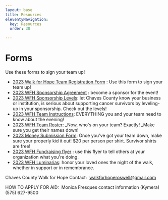 ```yaml
---
layout: base
title: Resources
eleventyNavigation:
  key: Resources
  order: 30

---
```


# Forms

Use these forms to sign your team up! 
- [2023 Walk for Hope Team Registration Form](/PDFs/2023%20Walk%20for%20Hope%20Team%20Registration%20Form.pdf) : Use this form to sign your team up!
- [2023 WFH Sponsorship Agreement](/PDFs/2023%20WFH%20Sponsorship%20Agreement.pdf) : become a sponsor for the event!
- [2023 WFH Sponsorship Levels](/PDFs/2023%20WFH%20Sponsorship%20Levels.pdf): let Chaves County know your business or institution, is serious about supporting cancer survivors by leveling-up in your sponsorship. Check out the levels!
- [2023 WFH Team Instructions](/PDFs/2023%20WFH%20Team%20Instructions.pdf): EVERYTHING you and your team need to know about the evening!
- [2023 WFH Team Roster](/PDFs/2023%20WFH%20Team%20Roster%202023.pdf): _Now, who's on your team? Exactly! _Make sure you get their names down!
- [2023 Money Submission Form](/PDFs/2023%20Money%20Submission%20Form.pdf): Once you've got your team down, make sure your properly kid it out! $20 per person per shirt. Survivor shirts are free!
- [2023 WFH Fundraising flyer](/PDFs/2023%20Walk%20for%20Hope%20Fundraising%20flyer.pdf) : use this flyer to tell others at your organization what you're doing.
- [2023 WFH Luminarias](/PDFs/2023%20Walk%20for%20Hope%20Luminarias.pdf): honor your loved ones the night of the walk, whether in support or in remembrance.

Chaves County Walk for Hope Contact: 
[walkforhoperoswell@gmail.com](walkforhoperoswell@gmail.com)

HOW TO APPLY FOR AID: 
Monica Fresques contact information (Kymera) (575) 627-9500